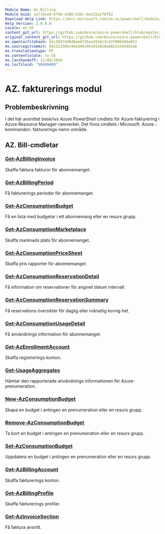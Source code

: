 ```yaml
---
Module Name: Az.Billing
Module Guid: a1f34ce9-bf46-4180-b36c-be232a1f8f63
Download Help Link: https://docs.microsoft.com/en-us/powershell/module/az.billing
Help Version: 2.0.0.0
Locale: en-US
content_git_url: https://github.com/Azure/azure-powershell/blob/master/src/Billing/Billing/help/Az.Billing.md
original_content_git_url: https://github.com/Azure/azure-powershell/blob/master/src/Billing/Billing/help/Az.Billing.md
ms.openlocfilehash: 92c2047dd0d6aebf3baa2934c3cd2f006d46e651
ms.sourcegitcommit: 04221336bc9eed46c05ed1e828a6811534d4b4ab
ms.translationtype: MT
ms.contentlocale: sv-SE
ms.lasthandoff: 12/08/2020
ms.locfileid: "98409488"
---
```

# AZ. fakturerings modul
## Problembeskrivning
I det här avsnittet beskrivs Azure PowerShell cmdlets för Azure-fakturering i Azure Resource Manager-ramverket. Det finns cmdlets i Microsoft. Azure.-kommandon. fakturerings namn område.

## AZ. Bill-cmdletar
### [Get-AzBillingInvoice](Get-AzBillingInvoice.md)
Skaffa faktura fakturor för abonnemanget.

### [Get-AzBillingPeriod](Get-AzBillingPeriod.md)
Få fakturerings perioder för abonnemanget.

### [Get-AzConsumptionBudget](Get-AzConsumptionBudget.md)
Få en lista med budgetar i ett abonnemang eller en resurs grupp.

### [Get-AzConsumptionMarketplace](Get-AzConsumptionMarketplace.md)
Skaffa marknads plats för abonnemanget.

### [Get-AzConsumptionPriceSheet](Get-AzConsumptionPriceSheet.md)
Skaffa pris rapporter för abonnemanget.

### [Get-AzConsumptionReservationDetail](Get-AzConsumptionReservationDetail.md)
Få information om reservationer för angivet datum intervall.

### [Get-AzConsumptionReservationSummary](Get-AzConsumptionReservationSummary.md)
Få reservations översikter för daglig eller månatlig kornig het.

### [Get-AzConsumptionUsageDetail](Get-AzConsumptionUsageDetail.md)
Få användnings information för abonnemanget.

### [Get-AzEnrollmentAccount](Get-AzEnrollmentAccount.md)
Skaffa registrerings konton.

### [Get-UsageAggregates](Get-UsageAggregates.md)
Hämtar den rapporterade användnings informationen för Azure-prenumeration.

### [New-AzConsumptionBudget](New-AzConsumptionBudget.md)
Skapa en budget i antingen en prenumeration eller en resurs grupp.

### [Remove-AzConsumptionBudget](Remove-AzConsumptionBudget.md)
Ta bort en budget i antingen en prenumeration eller en resurs grupp.

### [Set-AzConsumptionBudget](Set-AzConsumptionBudget.md)
Uppdatera en budget i antingen en prenumeration eller en resurs grupp.

### [Get-AzBillingAccount](Get-AzBillingAccount.md)
Skaffa fakturerings konton.

### [Get-AzBillingProfile](Get-AzBillingProfile.md)
Skaffa fakturerings profiler.

### [Get-AzInvoiceSection](Get-AzInvoiceSection.md)
Få faktura avsnitt.

